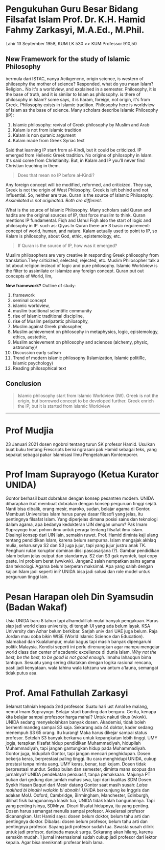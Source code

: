 # Pengukuhan Guru Besar Bidang Filsafat Islam Prof. Dr. K.H. Hamid Fahmy Zarkasyi, M.A.Ed., M.Phil.
Lahir 13 September 1958, KUM LK 530 >> KUM Professor 910,50

## New Framework for the study of Islamic Philosophy
bermula dari ISTAC, nanya Acikgencnc, origin science, is western of philosophy the mother of science? Responded, what do you mean Islam? Religion.. No it's a worldview, and explained in a semester.
Philosophy, it is the base of truth, and it is similar to Islam as philosophy.
is there of philosophy in Islam? some says, it is haram, foreign, not origin, it's from Greek. 
Philosophy exists in Islamic tradition. 
Philosophy here is worldview of Islam as the base of science. Many scholars describe Islamic Philosophy (IP): 
1. Islamic philosophy: revival of Greek philosophy by Muslim and Arab
2. Kalam is not from islamic tradition
3. Kalam is non quranic argument
4. Kalam made from Greek Syriac text

Said that learning IP start from al-Kindi, but it could be criticized. IP emerged from Hellenic Greek tradition. No origins of philosophy in Islam. It's said come from Christianity. But, in Kalam and IP you'll never find Christian teaching in them.
>Does that mean no IP before al-Kindi?

Any foreign concept will be modified, reformed, and criticized. They say, Greek is not the origin of West Philosophy. Greek is left behind and not influential. So, neither are true.
Quran is the source of Islamic Philosophy.
*Assimilated is not originated. Both are different.*

What is the source of Islamic Philosophy. Many scholars said Quran and hadits are the original sources of IP, that force muslim to think.
Quran mentions IP fundamental.
Fiqh and Ushul Fiqh also the start of logic and philosophy in IP. such as: Qiyas
In Quran there are 3 basic requirement: concept of world, human, and nature.
Kalam actually used to point to IP, so Kalam is philosophy, about God, ethic, epistemology, etc. 

> If Quran is the source of IP, how was it emerged?

Muslim philosophers are very creative in responding Greek philosophy from translation.They criticized, selected, rejected, etc.
Muslim Philosopher talk a lot about religion instead of logic and pure philosophy.
Islamic Worldview is the filter to assimilate or islamize any foreign concept.
Quran put out concepts of World, Ilm, 

**New framework?**
Outline of study: 
1. framework
2. seminal concept
3. islamic worldview, 
4. muslim traditional scientific community
5. rise of Islamic traditional discipline, 
6. rise of Muslim peripatetic philosophy, 
7. Muslim against Greek philosopher, 
8. Muslim achievement on philosophy in metaphysics, logic, epistemology, ethics, aestethic, 
9. Muslim achievement on philosophy and sciences (alchemy, physic, astronomy)\
10. Discussion early sufism
11. Trend of modern islamic philosophy (Islamization, Islamic politiRc, Islamic psychology)
12. Reading philosophical text
 
 ## Conclusion 
> Islamic philosophy start from Islamic Worldview (IW). Greek is not the origin, but borrowed concept to be developed further. Greek enrich the IP, but it is started from Islamic Worldview

---
# Prof Mudjia
23 Januari 2021 dosen ngobrol tentang turun SK profesor Hamid. Usulkan buat buku tentang Frescripts berisi ngrasani pak Hamid sebagai teks, yang sepakat sebagai pakar Islamisasi Ilmu Pengetahuan Kontemporer.

# Prof Imam Suprayogo (Ketua Kurator UNIDA)
Gontor berhasil buat dobrakan dengan konsep pesantren modern. UNIDA diharapkan ikut membuat dobrakan dengan konsep perguruan tinggi sejati. Nanti bisa dibalik, orang mesir, maroko, sudan, belajar agama di Gontor. Membuat Universitas Islam harus punya dasar filosofi yang jelas, itu pentingnya filsafat Islam. Yang diperjelas dimana posisi sains dan teknologi dalam agama, apa bedanya kedokteran UIN dengan umum? Pak Imam Suprayogo buat pohon ilmu untuk peraga tentang filsafat ilmu islam. Disaingi konsep dari UIN lain, semakin ruwet. Prof. Hamid diminta kaji ulang tentang pendidikan Islam, karena belum sempurna. Islam mengajak akhlaq mulia, seharusnya S2 dan S3 juga jujur, tapi yang jujur justru anak TK. Penghuni rutan koruptor dominan diisi pascasarjana (?). Gambar pendidikan islam belum jelas output dan standarnya.
S2 dan S3 gak nyontek, tapi copy paste. Ini problem berat (wwkwk). Jangan2 salah nempatkan sains agama dan teknologi. Agama belum berperan maksimal. Apa yang salah dengan kajian Islam jadi seperti ini? UNIDA bisa jadi solusi dan role model untuk perguruan tinggi lain.

# Pesan Harapan oleh Din Syamsudin (Badan Wakaf)
Usia UNIDA baru 8 tahun tapi alhamdulillah mulai banyak pengakuan. Harus siap jadi world class university, di tengah UI yang ada belum layak. KSA University dan Azhar belum berkibar. Sarjah univ dari UAE juga belum. Raja Jordan mau coba bikin WISE (World Islamic Science dan Education). Islamabad dan Kualalumpur, mulai bagus tapi masih banyak dipengaruhi politik Malaysia. Kondisi seperti ini perlu direnungkan agar mampu mengejar world class dan center of academic excellence di dunia Islam. *Why not the best, be the best, to be good is not good enough.*
Innahu lahaqqun bima tantiqun. Sesuatu yang sering dikatakan dengan logika rasional rencana, pasti jadi kenyataan. wala tahinu wala tahzanu wa antum a'launa, semangat tidak putus asa.

# Prof. Amal Fathullah Zarkasyi
Selamat tahniah kepada 2nd professor. Suatu hari ust Amal ke malang, nemui Imam Suprayogo. Belajar studi banding dan berguru. Cerita, kenapa kita belajar sampai profesoor harga mahal? Untuk nakuti tikus (wkwk). UNIDA sedang menyekolahkan banyak dosen. Akademisi, tidak boleh berhenti mandeg sampai S3 saja. Sekarang ada 44 doktor, kader sedang menempuh S3 65 orang. Itu kurang! Maka harus dikejar sampai status profesor. Setelah S3 banyak berkarya untuk kepangkatan lebih tinggi. UMY jogja, terapkan filsafat hidup pendidikan Muhammadiyah, hidupilah Muhammadiyah, tapi jangan gantungkan hidup pada Muhammadiyah. Gontor juga, hidupilah Gontor, tapi jangan mencari penghidupan. 
Dosen bekerja keras, berprestasi paling tinggi. Itu cara menghidupi UNIDA, cukup prestasi tanpa minta uang. UMY keras, benar, tapi kejam. Dosen tidak berprestasi mundur. Setiap bulan dan semester, diminta mana scopus dan jurnalnya? UNIDA pendekatan persuasif, tanpa pemaksaan. Majunya PT bukan dari gedung dan jumlah mahasiswa, tapi dari kualitas SDM Dosen. Syekh Hasan Baquri dari Mesir datang Gontor saat masih susah: *Laisa makhad bi binaihi walakin bi abnaihi.* 
UNIDA berkunjung ke Inggris dan adakan MoU. Oxford, Cambridge, Birmingham, Manchester, Edinburgh, dilihat fisik bangunannya klasik tua, UNIDA tidak kalah bangunannya. Tapi yang penting isinya, SDMnya. Dicari filsafat hidupnya, itu yang penting. Dosen harus semangat menulis sampai profesor. Akselerasi profesor dicanangkan. 
Ust Hamid says: dosen belum doktor, belum tahu arti dan pentingnya doktor. Dibalas: dosen belum profesor, belum tahu arti dan pentingnya profesor. Sayang jadi profesor sudah tua. Swasta susah dilirik untuk jadi profesor, daripada masuk surga. Sekarang akan hilang, karena semakin mudah. 1 jurnal internasional sudah cukup jadi profesor dari lektor kepala. Agar bisa menikmati profesor lebih lama. 